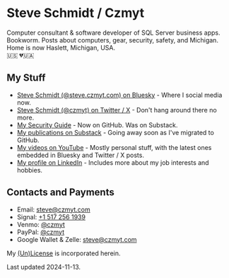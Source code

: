 
# Steve Schmidt / Czmyt

Computer consultant & software developer of SQL Server business apps.<br />
Bookworm.  Posts about computers, gear, security, safety, and Michigan.<br />
Home is now Haslett, Michigan, USA.<br />
🇺🇸  💔🇺🇦

## My Stuff

- [Steve Schmidt (@steve.czmyt.com) on Bluesky](https://bsky.app/profile/steve.czmyt.com) - Where I social media now.
- [Steve Schmidt (@czmyt) on Twitter / X](https://x.com/czmyt/with_replies) - Don't hang around there no more.
- [My Security Guide](https://github.com/czmyt/security-guide/blob/main/README.md) - Now on GitHub.  Was on Substack.
- [My publications on Substack](https://czmyt.substack.com/p/security-guide-background) - Going away soon as I've migrated to GitHub.
- [My videos on YouTube](https://www.youtube.com/@sczmyt/videos) - Mostly personal stuff, with the latest ones embedded in Bluesky and Twitter / X posts.
- [My profile on LinkedIn](https://www.linkedin.com/in/stephen-schmidt-windsor/) - Includes more about my job interests and hobbies.

## Contacts and Payments

- Email: [steve@czmyt.com](mailto:steve@czmyt.com)
- Signal: [+1 517 256 1939](https://signal.me/#p/+15172561939)
- Venmo: [@czmyt](https://venmo.com/czmyt)
- PayPal: [@czmyt](https://paypal.me/czmyt)
- Google Wallet & Zelle: steve@czmyt.com

My [(Un)License](UNLICENSE.md) is incorporated herein.

Last updated 2024-11-13.
